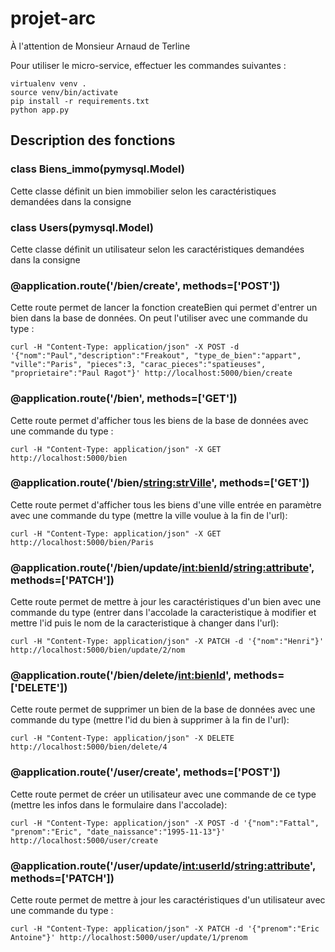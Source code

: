 # projet-arc
À l'attention de Monsieur Arnaud de Terline

Pour utiliser le micro-service, effectuer les commandes suivantes :

```
virtualenv venv .
source venv/bin/activate
pip install -r requirements.txt
python app.py
```

## Description des fonctions

### class Biens_immo(pymysql.Model)

Cette classe définit un bien immobilier selon les caractéristiques demandées dans la consigne

### class Users(pymysql.Model)

Cette classe définit un utilisateur selon les caractéristiques demandées dans la consigne

### @application.route('/bien/create', methods=['POST'])

Cette route permet de lancer la fonction createBien qui permet d'entrer un bien dans la base de données.
On peut l'utiliser avec une commande du type :
```
curl -H "Content-Type: application/json" -X POST -d '{"nom":"Paul","description":"Freakout", "type_de_bien":"appart", "ville":"Paris", "pieces":3, "carac_pieces":"spatieuses", "proprietaire":"Paul Ragot"}' http://localhost:5000/bien/create

```

### @application.route('/bien', methods=['GET'])

Cette route permet d'afficher tous les biens de la base de données avec une commande du type :

```
curl -H "Content-Type: application/json" -X GET  http://localhost:5000/bien

``` 


### @application.route('/bien/<string:strVille>', methods=['GET'])

Cette route permet d'afficher tous les biens d'une ville entrée en paramètre avec une commande du type (mettre la ville voulue à la fin de l'url):

```
curl -H "Content-Type: application/json" -X GET  http://localhost:5000/bien/Paris

```

### @application.route('/bien/update/<int:bienId>/<string:attribute>', methods=['PATCH'])

Cette route permet de mettre à jour les caractéristiques d'un bien avec une commande du type (entrer dans l'accolade la caracteristique à modifier et mettre l'id puis le nom de la caracteristique à changer dans l'url):

```
curl -H "Content-Type: application/json" -X PATCH -d '{"nom":"Henri"}'  http://localhost:5000/bien/update/2/nom

```

### @application.route('/bien/delete/<int:bienId>', methods=['DELETE'])

Cette route permet de supprimer un bien de la base de données avec une commande du type (mettre l'id du bien à supprimer à la fin de l'url):

```
curl -H "Content-Type: application/json" -X DELETE http://localhost:5000/bien/delete/4

```

### @application.route('/user/create', methods=['POST'])

Cette route permet de créer un utilisateur avec une commande de ce type (mettre les infos dans le formulaire dans l'accolade):

```
curl -H "Content-Type: application/json" -X POST -d '{"nom":"Fattal", "prenom":"Eric", "date_naissance":"1995-11-13"}' http://localhost:5000/user/create

```

### @application.route('/user/update/<int:userId>/<string:attribute>', methods=['PATCH'])

Cette route permet de mettre à jour les caractéristiques d'un utilisateur avec une commande du type :

```
curl -H "Content-Type: application/json" -X PATCH -d '{"prenom":"Eric Antoine"}' http://localhost:5000/user/update/1/prenom

```
